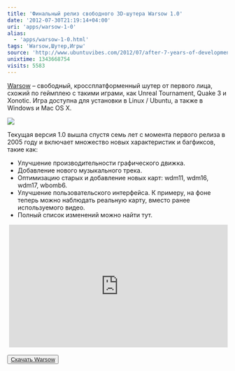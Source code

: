 ```yaml
---
title: 'Финальный релиз свободного 3D-шутера Warsow 1.0'
date: '2012-07-30T21:19:14+04:00'
uri: 'apps/warsow-1-0'
alias: 
  - 'apps/warsow-1-0.html'
tags: 'Warsow,Шутер,Игры'
source: 'http://www.ubuntuvibes.com/2012/07/after-7-years-of-development-linux-game.html'
unixtime: 1343668754
visits: 5583
---
```

[Warsow](http://ru.wikipedia.org/wiki/Warsow) – свободный, кроссплатформенный шутер от первого лица, схожий по геймплею с такими играми, как Unreal Tournament, Quake 3 и Xonotic. Игра доступна для установки в Linux / Ubuntu, а также в Windows и Mac OS X.

[![](img/2012/07/30/21-00/warsow-7677963330-o.jpg)](img/2012/07/30/21-00/warsow-7677963330-o.jpg)

Текущая версия 1.0 вышла спустя семь лет с момента первого релиза в 2005 году и включает множество новых характеристик и багфиксов, такие как:

*   Улучшение производительности графического движка.
*   Добавление нового музыкального трека.
*   Оптимизацию старых и добавление новых карт: wdm11, wdm16, wdm17, wbomb6.
*   Улучшение пользовательского интерфейса. К примеру, на фоне теперь можно наблюдать реальную карту, вместо ранее используемого видео.
*   Полный список изменений можно найти тут.

 <iframe src="http://www.youtube.com/embed/kUPlwxQ0cC4" frameborder="0" width="500" height="281"></iframe>

<button>[Скачать Warsow](http://www.warsow.net/download)</button>
